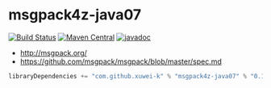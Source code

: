 # msgpack4z-java07

[![Build Status](https://secure.travis-ci.org/msgpack4z/msgpack4z-java07.png?branch=master)](http://travis-ci.org/msgpack4z/msgpack4z-java07)
[![Maven Central](https://maven-badges.herokuapp.com/maven-central/com.github.xuwei-k/msgpack4z-java07/badge.svg)](https://maven-badges.herokuapp.com/maven-central/com.github.xuwei-k/msgpack4z-java07)
[![javadoc](http://javadoc-badge.appspot.com/com.github.xuwei-k/msgpack4z-java07.svg?label=javadoc)](http://javadoc-badge.appspot.com/com.github.xuwei-k/msgpack4z-java07)

- <http://msgpack.org/>
- <https://github.com/msgpack/msgpack/blob/master/spec.md>

```scala
libraryDependencies += "com.github.xuwei-k" % "msgpack4z-java07" % "0.1.3"
```
